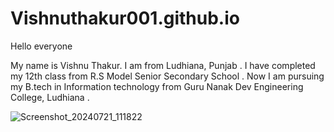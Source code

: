 # Vishnuthakur001.github.io

Hello everyone 

My name is Vishnu Thakur. I am from Ludhiana, Punjab . I have completed my 12th class from R.S Model Senior Secondary School . Now I am pursuing my B.tech in Information technology from Guru Nanak Dev Engineering College, Ludhiana .


![Screenshot_20240721_111822](https://github.com/user-attachments/assets/3fff91ec-ec62-4a8f-ae85-30cb6e2d6177)

